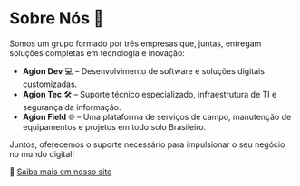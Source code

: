 # Sobre Nós 💼

Somos um grupo formado por três empresas que, juntas, entregam soluções completas em tecnologia e inovação:

- **Agion Dev** 💻 – Desenvolvimento de software e soluções digitais customizadas.
- **Agion Tec** 🛠️ – Suporte técnico especializado, infraestrutura de TI e segurança da informação.
- **Agion Field** 🌐 – Uma plataforma de serviços de campo, manutenção de equipamentos e projetos em todo solo Brasileiro.

Juntos, oferecemos o suporte necessário para impulsionar o seu negócio no mundo digital! 

🔗 [Saiba mais em nosso site](https://grupoagion.com.br)

